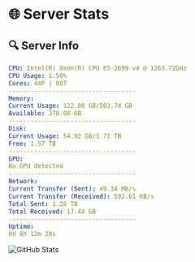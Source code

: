 # 🌐 Server Stats
## 🔍 Server Info
```yaml
CPU: Intel(R) Xeon(R) CPU E5-2699 v4 @ 1263.72GHz
CPU Usage: 1.50%
Cores: 44P | 88T
-----------------------------------
Memory:
Current Usage: 122.80 GB/503.74 GB
Available: 378.08 GB
-----------------------------------
Disk:
Current Usage: 54.92 GB/1.71 TB
Free: 1.57 TB
-----------------------------------
GPU:
No GPU detected
-----------------------------------
Network:
Current Transfer (Sent): 49.34 MB/s
Current Transfer (Received): 592.61 KB/s
Total Sent: 1.28 TB
Total Received: 17.44 GB
-----------------------------------
Uptime:
0d 8h 12m 28s
```
![GitHub Stats](https://img.shields.io/badge/Updated-2025-03-08_05:35:17-blue)